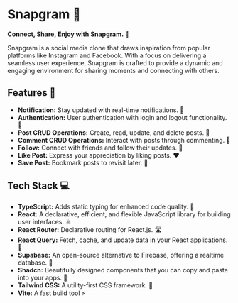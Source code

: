 # Snapgram 📸

**Connect, Share, Enjoy with Snapgram. 🚀**

Snapgram is a social media clone that draws inspiration from popular platforms like Instagram and Facebook. With a focus on delivering a seamless user experience, Snapgram is crafted to provide a dynamic and engaging environment for sharing moments and connecting with others.

## Features 🌟

- **Notification:** Stay updated with real-time notifications. 🔔
- **Authentication:** User authentication with login and logout functionality. 🔐
- **Post CRUD Operations:** Create, read, update, and delete posts. 📝
- **Comment CRUD Operations:** Interact with posts through commenting. 💬
- **Follow:** Connect with friends and follow their updates. 👥
- **Like Post:** Express your appreciation by liking posts. ❤️
- **Save Post:** Bookmark posts to revisit later. 📌

## Tech Stack 💻

- **TypeScript:** Adds static typing for enhanced code quality. 🧾
- **React:** A declarative, efficient, and flexible JavaScript library for building user interfaces. ⚛️
- **React Router:** Declarative routing for React.js. 🛣️
- **React Query:** Fetch, cache, and update data in your React applications. 🔄
- **Supabase:** An open-source alternative to Firebase, offering a realtime database. 🚀
- **Shadcn:** Beautifully designed components that you can copy and paste into your apps. 🎨
- **Tailwind CSS:** A utility-first CSS framework. 🎨
- **Vite:** A fast build tool ⚡
